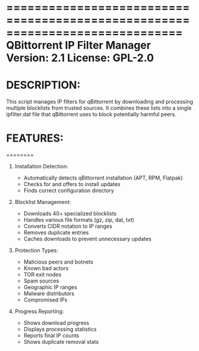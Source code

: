  =============================================================================
 QBittorrent IP Filter Manager
 Version: 2.1
 License: GPL-2.0
 =============================================================================

 DESCRIPTION:
 ===========
 This script manages IP filters for qBittorrent by downloading and processing
 multiple blocklists from trusted sources. It combines these lists into a single
 ipfilter.dat file that qBittorrent uses to block potentially harmful peers.

# FEATURES:
 ========
 1. Installation Detection:
    - Automatically detects qBittorrent installation (APT, RPM, Flatpak)
    - Checks for and offers to install updates
    - Finds correct configuration directory

 2. Blocklist Management:
    - Downloads 40+ specialized blocklists
    - Handles various file formats (gz, zip, dat, txt)
    - Converts CIDR notation to IP ranges
    - Removes duplicate entries
    - Caches downloads to prevent unnecessary updates

 3. Protection Types:
    - Malicious peers and botnets
    - Known bad actors
    - TOR exit nodes
    - Spam sources
    - Geographic IP ranges
    - Malware distributors
    - Compromised IPs

 4. Progress Reporting:
    - Shows download progress
    - Displays processing statistics
    - Reports final IP counts
    - Shows duplicate removal stats
